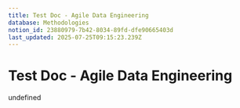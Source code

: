 ```yaml
---
title: Test Doc - Agile Data Engineering
database: Methodologies
notion_id: 23880979-7b42-8034-89fd-dfe90665403d
last_updated: 2025-07-25T09:15:23.239Z
---
```


# Test Doc - Agile Data Engineering

undefined